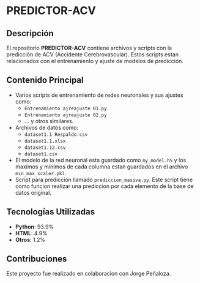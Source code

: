 # PREDICTOR-ACV

## Descripción
El repositorio **PREDICTOR-ACV** contiene archivos y scripts con la predicción de ACV (Accidente Cerebrovascular). Estos scripts estan relacionados con el entrenamiento y ajuste de modelos de predicción.

## Contenido Principal
- Varios scripts de entrenamiento de redes neuronales y sus ajustes como:
  - `Entrenamiento ajreajuste 01.py`
  - `Entrenamiento ajreajuste 02.py`
  - ... y otros similares.
- Archivos de datos como:
  - `dataset1.1 Respaldo.csv`
  - `dataset1.1.xlsx`
  - `dataset1.12.csv`
  - `dataset1.csv`
- El modelo de la red neuronal esta guardado como `my_model.h5` y los maximos y minimos de cada columna estan guardados en el archivo `min_max_scaler.pkl`.
- Script para predicción llamado `prediccion_masiva.py`. Este script tiene como funcion realizar una prediccion por cada elemento de la base de datos original.

## Tecnologías Utilizadas
- **Python**: 93.9%
- **HTML**: 4.9%
- **Otros**: 1.2%

## Contribuciones
Este proyecto fue realizado en colaboracion con Jorge Peñaloza.
